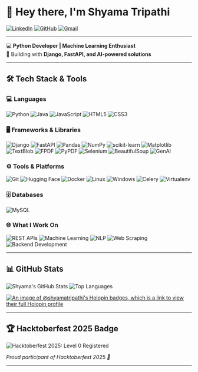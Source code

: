 # 👋 Hey there, I'm Shyama Tripathi  

[![LinkedIn](https://img.shields.io/badge/LinkedIn-Profile-blue?style=for-the-badge&logo=linkedin)](https://www.linkedin.com/in/shyama-tripathi-227611250/)
[![GitHub](https://img.shields.io/badge/GitHub-Profile-black?style=for-the-badge&logo=github)](https://github.com/shyamatripathi)
[![Gmail](https://img.shields.io/badge/Email-shyamatripathi101@gmail.com-red?style=for-the-badge&logo=gmail&logoColor=white)](mailto:shyamatripathi101@gmail.com)

---

💻 **Python Developer | Machine Learning Enthusiast**  
🚀 Building with **Django, FastAPI, and AI-powered solutions**

---

## 🛠️ Tech Stack & Tools

### 💻 Languages  
![Python](https://img.shields.io/badge/Python-3776AB?style=for-the-badge&logo=python&logoColor=white)
![Java](https://img.shields.io/badge/Java-007396?style=for-the-badge&logo=java&logoColor=white)
![JavaScript](https://img.shields.io/badge/JavaScript-F7DF1E?style=for-the-badge&logo=javascript&logoColor=black)
![HTML5](https://img.shields.io/badge/HTML5-E34F26?style=for-the-badge&logo=html5&logoColor=white)
![CSS3](https://img.shields.io/badge/CSS3-1572B6?style=for-the-badge&logo=css3&logoColor=white)

### 🖥️ Frameworks & Libraries  
![Django](https://img.shields.io/badge/Django-092E20?style=for-the-badge&logo=django&logoColor=white)
![FastAPI](https://img.shields.io/badge/FastAPI-009688?style=for-the-badge&logo=fastapi&logoColor=white)
![Pandas](https://img.shields.io/badge/Pandas-150458?style=for-the-badge&logo=pandas&logoColor=white)
![NumPy](https://img.shields.io/badge/NumPy-013243?style=for-the-badge&logo=numpy&logoColor=white)
![scikit-learn](https://img.shields.io/badge/scikit--learn-F7931E?style=for-the-badge&logo=scikitlearn&logoColor=white)
![Matplotlib](https://img.shields.io/badge/Matplotlib-11557C?style=for-the-badge&logo=python&logoColor=white)
![TextBlob](https://img.shields.io/badge/TextBlob-FF6F00?style=for-the-badge&logo=python&logoColor=white)
![FPDF](https://img.shields.io/badge/FPDF-3776AB?style=for-the-badge&logo=python&logoColor=white)
![PyPDF](https://img.shields.io/badge/PyPDF-3776AB?style=for-the-badge&logo=python&logoColor=white)
![Selenium](https://img.shields.io/badge/Selenium-43B02A?style=for-the-badge&logo=selenium&logoColor=white)
![BeautifulSoup](https://img.shields.io/badge/BeautifulSoup-4B8BBE?style=for-the-badge&logo=python&logoColor=white)
![GenAI](https://img.shields.io/badge/Generative%20AI-7A57D1?style=for-the-badge&logo=openai&logoColor=white)

### ⚙️ Tools & Platforms  
![Git](https://img.shields.io/badge/Git-F05032?style=for-the-badge&logo=git&logoColor=white)
![Hugging Face](https://img.shields.io/badge/Hugging%20Face-FFD21E?style=for-the-badge&logo=huggingface&logoColor=black)
![Docker](https://img.shields.io/badge/Docker-2496ED?style=for-the-badge&logo=docker&logoColor=white)
![Linux](https://img.shields.io/badge/Linux-FCC624?style=for-the-badge&logo=linux&logoColor=black)
![Windows](https://img.shields.io/badge/Windows-0078D6?style=for-the-badge&logo=windows&logoColor=white)
![Celery](https://img.shields.io/badge/Celery-37814A?style=for-the-badge&logo=celery&logoColor=white)
![Virtualenv](https://img.shields.io/badge/Virtualenv-3776AB?style=for-the-badge&logo=python&logoColor=white)

### 🗄️ Databases  
![MySQL](https://img.shields.io/badge/MySQL-4479A1?style=for-the-badge&logo=mysql&logoColor=white)

### 🌐 What I Work On  
![REST APIs](https://img.shields.io/badge/REST%20APIs-02569B?style=for-the-badge)
![Machine Learning](https://img.shields.io/badge/Machine%20Learning-102230?style=for-the-badge)
![NLP](https://img.shields.io/badge/NLP-FF6F00?style=for-the-badge)
![Web Scraping](https://img.shields.io/badge/Web%20Scraping-4285F4?style=for-the-badge)
![Backend Development](https://img.shields.io/badge/Backend%20Development-181717?style=for-the-badge)

---

## 📊 GitHub Stats  

![Shyama's GitHub Stats](https://github-readme-stats.vercel.app/api?username=shyamatripathi&show_icons=true&theme=radical)
![Top Languages](https://github-readme-stats.vercel.app/api/top-langs/?username=shyamatripathi&layout=compact&theme=radical)  

[![An image of @shyamatripathi's Holopin badges, which is a link to view their full Holopin profile](https://holopin.me/shyamatripathi)](https://holopin.io/@shyamatripathi)

---

## 🏆 Hacktoberfest 2025 Badge  

![Hacktoberfest 2025: Level 0 Registered](https://raw.githubusercontent.com/shyamatripathi/shyamatripathi/main/126a5c8f-90b3-4c98-bdd3-e211756d94b4.png)  

*Proud participant of Hacktoberfest 2025 🎉*

---
